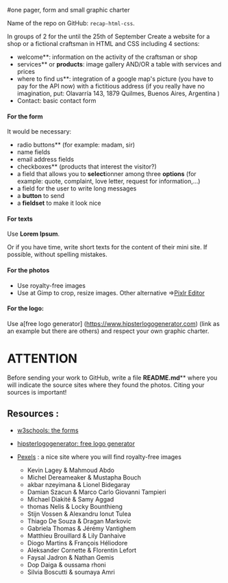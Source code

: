 #one pager, form and small graphic charter

Name of the repo on GitHub: `recap-html-css`.

In groups of 2 for the until the 25th of September
Create a website for a shop or a fictional craftsman in HTML and CSS including 4 sections:
- welcome**: information on the activity of the craftsman or shop
- services** or **products**: image gallery AND/OR a table with services and prices
- where to find us**: integration of a google map's picture (you have to pay for the API now) with a fictitious address (if you really have no imagination, put: Olavarría 143, 1879 Quilmes, Buenos Aires, Argentina
)
- Contact: basic contact form

#### For the form
It would be necessary:
- radio buttons** (for example: madam, sir)
- name fields
- email address fields
- checkboxes** (products that interest the visitor?)
- a field that allows you to **select**ionner among three **options** (for example: quote, complaint, love letter, request for information,...)
- a field for the user to write long messages
- a **button** to send
- a **fieldset** to make it look nice

#### For texts
Use **Lorem Ipsum**.

Or if you have time, write short texts for the content of their mini site. If possible, without spelling mistakes.

#### For the photos
- Use royalty-free images
- Use at Gimp to crop, resize images. Other alternative =>[Pixlr Editor](https://pixlr.com/editor/)

#### For the logo: 
Use a[free logo generator] (https://www.hipsterlogogenerator.com) (link as an example but there are others) and respect your own graphic charter.

# ATTENTION
Before sending your work to GitHub, write a file **README.md**** where you will indicate the source sites where they found the photos. Citing your sources is important!

## Resources :
- [w3schools: the forms](https://www.w3schools.com/html/html_forms.asp)
- [hipsterlogogenerator: free logo generator](https://www.hipsterlogogenerator.com)
- [Pexels](https://www.pexels.com) : a nice site where you will find royalty-free images


  - Kevin Lagey &  Mahmoud Abdo    
  - Michel Dereameaker &  Mustapha Bouch    
  - akbar nzeyimana &  Lionel Bidegaray    
  - Damian Szacun &  Marco Carlo Giovanni Tampieri    
  - Michael Diakité &  Samy Aggad    
  - thomas Nelis &  Locky Bounthieng    
  - Stijn Vossen &  Alexandru Ionut Tulea    
  - Thiago De Souza &  Dragan Markovic    
  - Gabriela Thomas &  Jérémy Vantighem    
  - Matthieu Brouillard &  Lily Danhaive    
  - Diogo Martins &  François Héliodore    
  - Aleksander Cornette &  Florentin Lefort    
  - Faysal Jadron &  Nathan Gemis    
  - Dop Daiga &  oussama rhoni    
  - Silvia Boscutti &  soumaya Amri   
